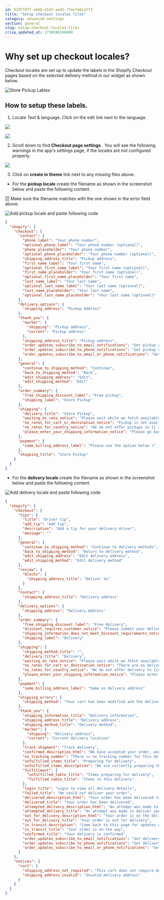 ```yaml
---
id: 6297797f-ab6b-4142-aad1-77ee7a61a773
title: "Setup checkout locales files"
category: advanced-settings
section: general
slug: setup-checkout-locales-files
crisp_updated_at: 1738596196000
---
```


# Why set up checkout locales?

Checkout locales are set up to update the labels in the Shopify Checkout pages based on the selected delivery method in our widget as shown below.

![Store Pickup Lables](https://storage.crisp.chat/users/helpdesk/website/ca826b447482b000/screenshot-2023-08-09-at-84326_vzppar.png)

## How to setup these labels.

1. Locate Text & language. Click on the edit link next to the language.

![](https://storage.crisp.chat/users/helpdesk/website/ca826b447482b000/textandlanguagemenu_xjl02w.png)

![](https://storage.crisp.chat/users/helpdesk/website/ca826b447482b000/image_m0h9kl.png)

2. Scroll down to find **Checkout page settings** . You will see the following warnings in the app's settings page, if the locales are not configured properly.

![](https://storage.crisp.chat/users/helpdesk/website/ca826b447482b000/image_1nfj5r.png)

3. Click on **create in theme** link next to any missing files above.

* For the **pickup locale** create the filename as shown in the screenshot below and paste the following content.

||| Make sure the filename matches with the one shown in the error field above.

![Add pickup locale and paste following code](https://storage.crisp.chat/users/helpdesk/website/ca826b447482b000/screenshot-2023-08-09-at-11121_f27vh3.png)

```json
{
  "shopify": {
    "checkout": {
      "contact": {
        "phone_label": "Your phone number",
        "optional_phone_label": "Your phone number (optional)",
        "phone_placeholder": "Your phone number",
        "optional_phone_placeholder": "Your phone number (optional)",
        "shipping_address_title": "Pickup address",
        "first_name_label": "Your first name",
        "optional_first_name_label": "Your first name (optional)",
        "first_name_placeholder": "Your first name (optional)",
        "optional_first_name_placeholder": "Your first name",
        "last_name_label": "Your last name",
        "optional_last_name_label": "Your last name (optional)",
        "last_name_placeholder": "Your last name",
        "optional_last_name_placeholder": "Your last name (optional)"
      },
      "delivery_options": {
        "shipping_address": "Pickup Address"
      },
      "thank_you": {
        "marker": {
          "shipping": "Pickup address",
          "current": "Pickup address"
        },
        "shipping_address_title": "Pickup address",
        "order_updates_subscribe_to_email_notifications": "Get pickup updates by email",
        "order_updates_subscribe_to_phone_notifications": "Get pickup updates by email or SMS",
        "order_updates_subscribe_to_email_or_phone_notifications": "Get pickup updates by SMS"
      },
      "general": {
        "continue_to_shipping_method": "Continue",
        "back_to_shipping_method": "Back",
        "edit_shipping_address": "Edit",
        "edit_shipping_method": "Edit"
      },
      "order_summary": {
        "free_shipping_discount_label": "Free pickup",
        "shipping_label": "Store Pickup"
      },
      "shipping": {
        "delivery_title": "Store Pickup",
        "waiting_on_rate_notice": "Please wait while we fetch available pickup rates...",
        "no_rates_for_cart_or_destination_notice": "Pickup is not available for your cart or destination.",
        "no_rates_for_country_notice": "We do not offer pickups in {{ country }}.",
        "please_enter_your_shipping_information_notice": "Please go back to the shopping cart page and choose a pickup location."
      },
      "payment": {
        "same_billing_address_label": "Please use the option below ⬇"
      },
      "shipping_title": "Store Pickup"
    }
  }
}
```

* For the **delivery locale** create the filename as shown in the screenshot below and paste the following content.

![Add delivery locale and paste following code](https://storage.crisp.chat/users/helpdesk/website/ca826b447482b000/screenshot-2023-08-09-at-11165_1tthtgn.png)

```json
{
  "shopify": {
    "checkout": {
      "tips": {
        "title": "Driver tip",
        "add_tip": "Add tip",
        "description": "Add a tip for your delivery driver",
        "message": ""
      },
      "general": {
        "continue_to_shipping_method": "Continue to delivery methods",
        "back_to_shipping_method": "Return to delivery method",
        "edit_shipping_address": "Edit delivery address",
        "edit_shipping_method": "Edit delivery method"
      },
      "review": {
        "blocks": {
          "shipping_address_title": "Deliver to"
        }
      },
      "contact": {
        "shipping_address_title": "Delivery address"
      },
      "delivery_options": {
        "shipping_address": "Delivery Address"
      },
      "order_summary": {
        "free_shipping_discount_label": "Free delivery",
        "discount_requires_customer_notice": "Please submit your delivery information to apply the {{code}} discount code",
        "shipping_information_does_not_meet_discount_requirements_notice": "Your delivery information does not meet the requirements for the {{code}} discount code",
        "shipping_label": "Delivery"
      },
      "shipping": {
        "shipping_method_title": "",
        "delivery_title": "Delivery",
        "waiting_on_rate_notice": "Please wait while we fetch available delivery rates...",
        "no_rates_for_cart_or_destination_notice": "There are no delivery methods available for your cart or destination.",
        "no_rates_for_country_notice": "We do not offer delivery to {{country}}.",
        "please_enter_your_shipping_information_notice": "Please enter your delivery information"
      },
      "payment": {
        "same_billing_address_label": "Same as delivery address"
      },
      "shipping_errors": {
        "shipping_method": "Your cart has been modified and the delivery rate you previously selected no longer applies. Please select a new rate."
      },
      "thank_you": {
        "shipping_information_title": "Delivery information",
        "shipping_address_title": "Delivery address",
        "shipping_method_title": "Delivery method",
        "marker": {
          "shipping": "Delivery address",
          "current": "Current delivery location"
        },
        "track_shipment": "Track delivery",
        "confirmed_description_html": "We have accepted your order, and we are getting it ready. A confirmation email has been sent to {{ email }}. Come back to this page for updates on your delivery status.",
        "no_tracking_number": "There is no tracking number for this delivery.",
        "unfulfilled_items_title": "Preparing for delivery",
        "unfulfilled_items_description": "We are currently preparing these items for delivery.",
        "fulfillment": {
          "unfulfilled_table_title": "Items preparing for delivery",
          "fulfilled_table_title": "Items in this delivery"
        },
        "login_title": "Login to view all delivery details",
        "failed_title": "We could not deliver your order",
        "delivered_description_html": "Your order has been delivered to the address you provided. If you haven't received it, or if you have any other problems, please {{ contact_us }}.",
        "delivered_title": "Your order has been delivered",
        "attempted_delivery_description_html": "An attempt was made to deliver your order but it was unsuccessful. Please {{ contact_us }} to arrange another delivery attempt.",
        "attempted_delivery_title": "An attempt was made to deliver your order",
        "out_for_delivery_description_html": "Your order is on the delivery truck - expect it to arrive today. If you still haven't received it in the next 2 days, please {{ contact_us }}.",
        "out_for_delivery_title": "Your order is out for delivery",
        "in_transit_description": "Come back to this page for updates on your delivery status.",
        "in_transit_title": "Your order is on the way",
        "confirmed_title": "Your delivery is confirmed",
        "order_updates_subscribe_to_email_notifications": "Get delivery updates by email",
        "order_updates_subscribe_to_phone_notifications": "Get delivery updates by email or SMS",
        "order_updates_subscribe_to_email_or_phone_notifications": "Get delivery updates by SMS"
      }
    },
    "notices": {
      "cart": {
        "shipping_address_not_required": "This cart does not require delivery",
        "shipping_address_invalid": "Invalid delivery address"
      }
    }
  }
}
```
